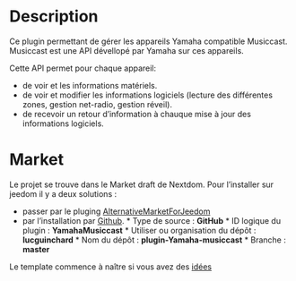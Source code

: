 # Description

Ce plugin permettant de gérer les appareils Yamaha compatible Musiccast.
Musiccast est une API dévellopé par Yamaha sur ces appareils.

Cette API permet pour chaque appareil:
 - de voir et les informations matériels.
 - de voir et modifier les informations logiciels (lecture des différentes zones, gestion net-radio, gestion réveil).
 - de recevoir un retour d’information à chauque mise à jour des informations logiciels.

# Market

Le projet se trouve dans le Market draft de Nextdom.
Pour l’installer sur jeedom il y a deux solutions :
 - passer par le pluging [AlternativeMarketForJeedom](https://nextdom.github.io/plugin-AlternativeMarketForJeedom/fr_FR/)
 - par l’installation par [Github](https://jeedomiser.fr/article/installer-vos-plugins/#Depuis_Github).
		* Type de source :  **GitHub**
		* ID logique du plugin :  **YamahaMusiccast**
		* Utiliser ou organisation du dépôt :  **lucguinchard**
		* Nom du dépôt :  **plugin-Yamaha-musiccast**
		* Branche :  **master**

Le template commence à naître si vous avez des [idées](https://github.com/lucguinchard/plugin-Yamaha-musiccast/issues/8)
